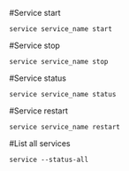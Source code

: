 #Service start 
   
    service service_name start

#Service stop 
   
    service service_name stop

#Service status 
   
    service service_name status

#Service restart 
   
    service service_name restart

#List all services

    service --status-all

